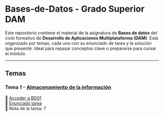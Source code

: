 # Bases-de-Datos - Grado Superior DAM

Este repositorio contiene el material de la asignatura de **Bases de datos** del ciclo formativo de **Desarrollo de Aplicaciones Multiplataforma (DAM)**. Está organizado por temas, cada uno con su enunciado de tarea y la solución que presenté. Ideal para repasar conceptos clave o prepararse para cursar el módulo.

---

## Temas

### Tema 1 - [Almacenamiento de la información](BD01/BD01_CONTENIDO.pdf)  
📁 [Acceder a BD01](BD01)  
📝 [Enunciado tarea](BD01/BD01_Tarea01_2024_25.pdf)  
📝 Nota de la tarea: 7  

